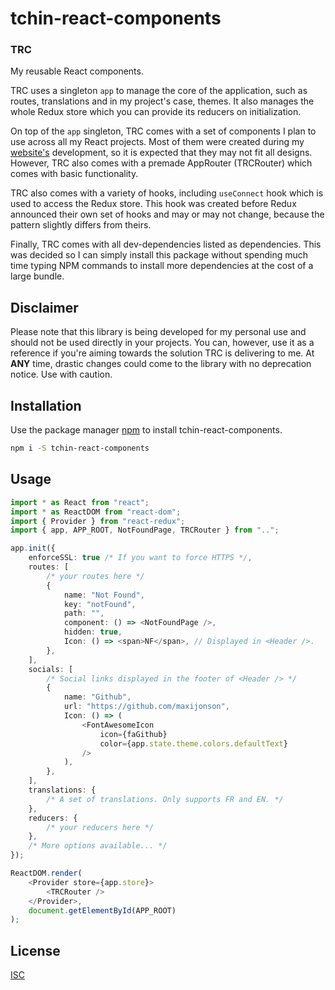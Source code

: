 # tchin-react-components

### TRC

My reusable React components.

TRC uses a singleton `app` to manage the core of the application, such as routes, translations and in my project's case, themes. It also manages the whole Redux store which you can provide its reducers on initialization.

On top of the `app` singleton, TRC comes with a set of components I plan to use across all my React projects. Most of them were created during my [website's](https://www.chintristan.io/) development, so it is expected that they may not fit all designs. However, TRC also comes with a premade AppRouter (TRCRouter) which comes with basic functionality.

TRC also comes with a variety of hooks, including `useConnect` hook which is used to access the Redux store. This hook was created before Redux announced their own set of hooks and may or may not change, because the pattern slightly differs from theirs.

Finally, TRC comes with all dev-dependencies listed as dependencies. This was decided so I can simply install this package without spending much time typing NPM commands to install more dependencies at the cost of a large bundle.

## Disclaimer

Please note that this library is being developed for my personal use and should not be used directly in your projects. You can, however, use it as a reference if you're aiming towards the solution TRC is delivering to me. At **ANY** time, drastic changes could come to the library with no deprecation notice. Use with caution.

## Installation

Use the package manager [npm](https://docs.npmjs.com/downloading-and-installing-node-js-and-npm) to install tchin-react-components.

```bash
npm i -S tchin-react-components
```

## Usage

```typescript
import * as React from "react";
import * as ReactDOM from "react-dom";
import { Provider } from "react-redux";
import { app, APP_ROOT, NotFoundPage, TRCRouter } from "..";

app.init({
    enforceSSL: true /* If you want to force HTTPS */,
    routes: [
        /* your routes here */
        {
            name: "Not Found",
            key: "notFound",
            path: "",
            component: () => <NotFoundPage />,
            hidden: true,
            Icon: () => <span>NF</span>, // Displayed in <Header />.
        },
    ],
    socials: [
        /* Social links displayed in the footer of <Header /> */
        {
            name: "Github",
            url: "https://github.com/maxijonson",
            Icon: () => (
                <FontAwesomeIcon
                    icon={faGithub}
                    color={app.state.theme.colors.defaultText}
                />
            ),
        },
    ],
    translations: {
        /* A set of translations. Only supports FR and EN. */
    },
    reducers: {
        /* your reducers here */
    },
    /* More options available... */
});

ReactDOM.render(
    <Provider store={app.store}>
        <TRCRouter />
    </Provider>,
    document.getElementById(APP_ROOT)
);
```

## License

[ISC](https://choosealicense.com/licenses/isc/)
